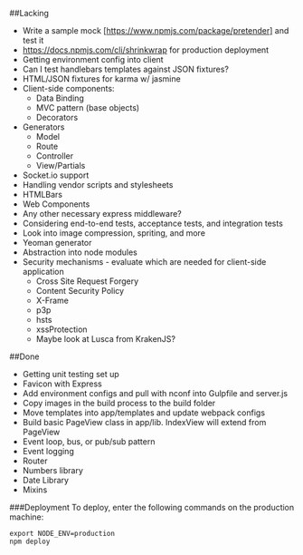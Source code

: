 ##Lacking
* Write a sample mock [https://www.npmjs.com/package/pretender] and test it
* https://docs.npmjs.com/cli/shrinkwrap for production deployment
* Getting environment config into client
* Can I test handlebars templates against JSON fixtures?
* HTML/JSON fixtures for karma w/ jasmine
* Client-side components:
  * Data Binding
  * MVC pattern (base objects)
  * Decorators
* Generators
  * Model
  * Route
  * Controller
  * View/Partials
* Socket.io support
* Handling vendor scripts and stylesheets
* HTMLBars
* Web Components
* Any other necessary express middleware?
* Considering end-to-end tests, acceptance tests, and integration tests
* Look into image compression, spriting, and more
* Yeoman generator
* Abstraction into node modules
* Security mechanisms - evaluate which are needed for client-side application
  * Cross Site Request Forgery
  * Content Security Policy
  * X-Frame
  * p3p
  * hsts
  * xssProtection
  * Maybe look at Lusca from KrakenJS?

##Done
* Getting unit testing set up
* Favicon with Express
* Add environment configs and pull with nconf into Gulpfile and server.js
* Copy images in the build process to the build folder
* Move templates into app/templates and update webpack configs
* Build basic PageView class in app/lib. IndexView will extend from PageView
* Event loop, bus, or pub/sub pattern
* Event logging
* Router
* Numbers library
* Date Library
* Mixins

###Deployment
To deploy, enter the following commands on the production machine:
```
export NODE_ENV=production
npm deploy
```
